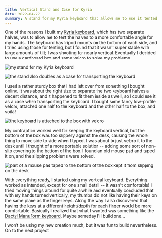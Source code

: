```yaml
---
title: Vertical Stand and Case for Kyria
date: 2022-04-27
summary: A stand for my Kyria keyboard that allows me to use it tented 90° and is also a case.
---
```


One of the reasons I built my [Kyria keyboard](/creations/kyria), which has two separate halves, was to allow me to tent the halves to a more comfortable angle for my hands. The keyboard has tripod mounts on the bottom of each side, and I tried using those for tenting, but I found that it wasn't super stable with large amounts of tilt; I was shooting for nearly vertical. Eventually I decided to use a cardboard box and some velcro to solve my problems.

![my stand for my Kyria keyboard](/images/kyria-stand/full.jpg)

![the stand also doubles as a case for transporting the keyboard](/images/kyria-stand/open.jpg)

I used a rather sturdy box that I had left over from something I bought online. It was about the right size to separate the two keyboard halves a decent distance, and it happened to fit them inside as well, so I could use it as a case when transporting the keyboard. I bought some fancy low-profile velcro, attached one half to the keyboard and the other half to the box, and voilà!

![the keyboard is attached to the box with velcro](/images/kyria-stand/velcro.jpg)

My contraption worked well for keeping the keyboard vertical, but the bottom of the box was too slippery against the desk, causing the whole thing to move side to side when I typed. I was about to just velcro it to the desk until I thought of a more portable solution -- adding some sort of non-slip covering to the bottom of the box. I found an old mouse pad and taped it on, and the slipping problems were solved.

![part of a mouse pad taped to the bottom of the box kept it from slipping on the desk](/images/kyria-stand/bottom.jpg)

With everything ready, I started using my vertical keyboard. Everything worked as intended, except for one small detail -- it wasn't comfortable! I tried moving things around for quite a while and eventually concluded that with my hands turned vertically, my thumbs did not like having their keys on the same plane as the finger keys. Along the way I also discovered that having the keys at a different height/depth for each finger would be more comfortable. Basically I realized that what I wanted was something like the [Dactyl ManuForm keyboard](https://github.com/abstracthat/dactyl-manuform). Maybe someday I'll build one...

I won't be using my new creation much, but it was fun to build nevertheless. On to the next project!
